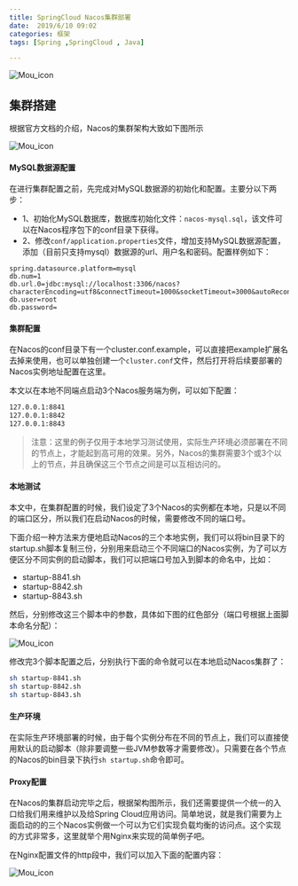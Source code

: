 ```yaml
---
title: SpringCloud Nacos集群部署
date:  2019/6/10 09:02
categories: 框架
tags: [Spring ,SpringCloud , Java]

---
```

<!-- 展示图片 -->
![Mou_icon](http://gimg2.baidu.com/image_search/src=http%3A%2F%2F5b0988e595225.cdn.sohucs.com%2Fimages%2F20181220%2F625a58b9a1d3449491d2ae9e396da5d8.jpeg&refer=http%3A%2F%2F5b0988e595225.cdn.sohucs.com&app=2002&size=f9999,10000&q=a80&n=0&g=0n&fmt=jpeg?sec=1623575506&t=fe07c6007ebc786e268abb7e4480dc0e)
## 集群搭建
根据官方文档的介绍，Nacos的集群架构大致如下图所示

![Mou_icon](http://blog.lutao1726.top/nacos集群-01.png)

#### MySQL数据源配置
在进行集群配置之前，先完成对MySQL数据源的初始化和配置。主要分以下两步：
* 1、初始化MySQL数据库，数据库初始化文件：`nacos-mysql.sql`，该文件可以在Nacos程序包下的conf目录下获得。
* 2、修改`conf/application.properties`文件，增加支持MySQL数据源配置，添加（目前只支持mysql）数据源的url、用户名和密码。配置样例如下：

```properties
spring.datasource.platform=mysql
db.num=1
db.url.0=jdbc:mysql://localhost:3306/nacos?characterEncoding=utf8&connectTimeout=1000&socketTimeout=3000&autoReconnect=true
db.user=root
db.password=
```
#### 集群配置
在Nacos的conf目录下有一个cluster.conf.example，可以直接把example扩展名去掉来使用，也可以单独创建一个`cluster.conf`文件，然后打开将后续要部署的Nacos实例地址配置在这里。

本文以在本地不同端点启动3个Nacos服务端为例，可以如下配置：

```bash
127.0.0.1:8841
127.0.0.1:8842
127.0.0.1:8843
```
>注意：这里的例子仅用于本地学习测试使用，实际生产环境必须部署在不同的节点上，才能起到高可用的效果。另外，Nacos的集群需要3个或3个以上的节点，并且确保这三个节点之间是可以互相访问的。

#### 本地测试
本文中，在集群配置的时候，我们设定了3个Nacos的实例都在本地，只是以不同的端口区分，所以我们在启动Nacos的时候，需要修改不同的端口号。

下面介绍一种方法来方便地启动Nacos的三个本地实例，我们可以将bin目录下的startup.sh脚本复制三份，分别用来启动三个不同端口的Nacos实例，为了可以方便区分不同实例的启动脚本，我们可以把端口号加入到脚本的命名中，比如：

* startup-8841.sh
* startup-8842.sh
* startup-8843.sh

然后，分别修改这三个脚本中的参数，具体如下图的红色部分（端口号根据上面脚本命名分配）：

![Mou_icon](http://blog.lutao1726.top/nacos集群-02.png)

修改完3个脚本配置之后，分别执行下面的命令就可以在本地启动Nacos集群了：

```bash
sh startup-8841.sh
sh startup-8842.sh
sh startup-8843.sh
```

#### 生产环境

在实际生产环境部署的时候，由于每个实例分布在不同的节点上，我们可以直接使用默认的启动脚本（除非要调整一些JVM参数等才需要修改）。只需要在各个节点的Nacos的bin目录下执行`sh startup.sh`命令即可。


#### Proxy配置

在Nacos的集群启动完毕之后，根据架构图所示，我们还需要提供一个统一的入口给我们用来维护以及给Spring Cloud应用访问。简单地说，就是我们需要为上面启动的的三个Nacos实例做一个可以为它们实现负载均衡的访问点。这个实现的方式非常多，这里就举个用Nginx来实现的简单例子吧。

在Nginx配置文件的http段中，我们可以加入下面的配置内容：

![Mou_icon](http://blog.lutao1726.top/nacos集群-03.png)
